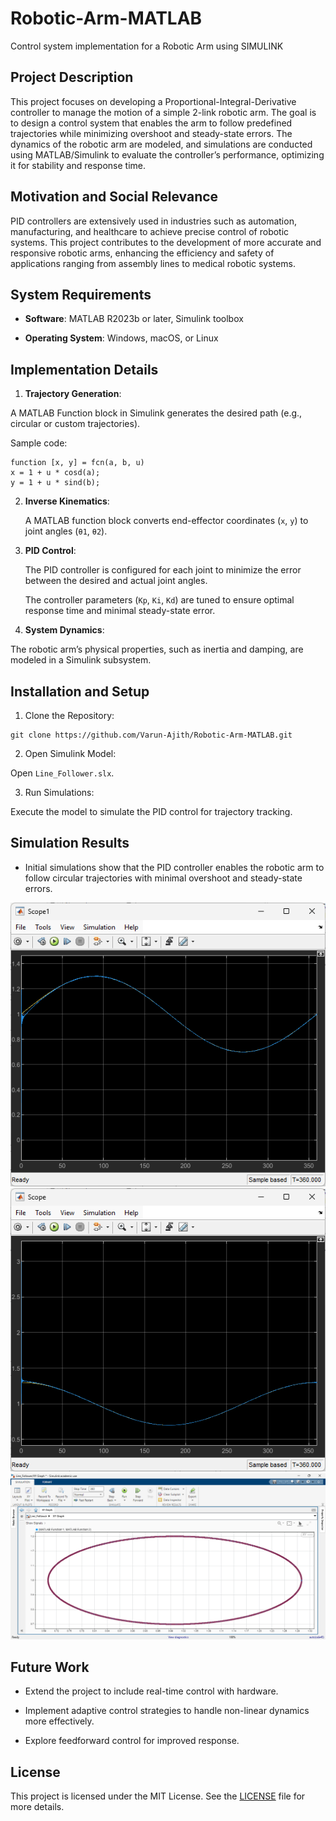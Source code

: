 # Robotic-Arm-MATLAB
Control system implementation for a Robotic Arm using SIMULINK
## Project Description
This project focuses on developing a Proportional-Integral-Derivative controller to manage the motion of a simple 2-link robotic arm. The goal is to design a control system that enables the arm to follow predefined trajectories while minimizing overshoot and steady-state errors. The dynamics of the robotic arm are modeled, and simulations are conducted using MATLAB/Simulink to evaluate the controller’s performance, optimizing it for stability and response time.

## Motivation and Social Relevance

PID controllers are extensively used in industries such as automation, manufacturing, and healthcare to achieve precise control of robotic systems. This project contributes to the development of more accurate and responsive robotic arms, enhancing the efficiency and safety of applications ranging from assembly lines to medical robotic systems.

## System Requirements

- **Software**: MATLAB R2023b or later, Simulink toolbox

- **Operating System**: Windows, macOS, or Linux

## Implementation Details

1. **Trajectory Generation**:

A MATLAB Function block in Simulink generates the desired path (e.g., circular or custom trajectories).

Sample code:
```
function [x, y] = fcn(a, b, u)
x = 1 + u * cosd(a);
y = 1 + u * sind(b);
```

2. **Inverse Kinematics**:

   A MATLAB function block converts end-effector coordinates (`x`, `y`) to joint angles (`θ1`, `θ2`).

3. **PID Control**:

   The PID controller is configured for each joint to minimize the error between the desired and actual joint angles.

   The controller parameters (`Kp`, `Ki`, `Kd`) are tuned to ensure optimal response time and minimal steady-state error.

4. **System Dynamics**:

  The robotic arm’s physical properties, such as inertia and damping, are modeled in a Simulink subsystem.

## Installation and Setup
1. Clone the Repository:
```
git clone https://github.com/Varun-Ajith/Robotic-Arm-MATLAB.git
```
2. Open Simulink Model:

Open `Line_Follower.slx`.

3. Run Simulations:

Execute the model to simulate the PID control for trajectory tracking.

## Simulation Results

- Initial simulations show that the PID controller enables the robotic arm to follow circular trajectories with minimal overshoot and steady-state errors.

![Desired_x and actual_x](xg.png)
![Desired_y and actual_y](yg.png)
![x and y](xyg.png)

## Future Work

- Extend the project to include real-time control with hardware.

- Implement adaptive control strategies to handle non-linear dynamics more effectively.

- Explore feedforward control for improved response.

## License

This project is licensed under the MIT License. See the [LICENSE](LICENSE) file for more details.


